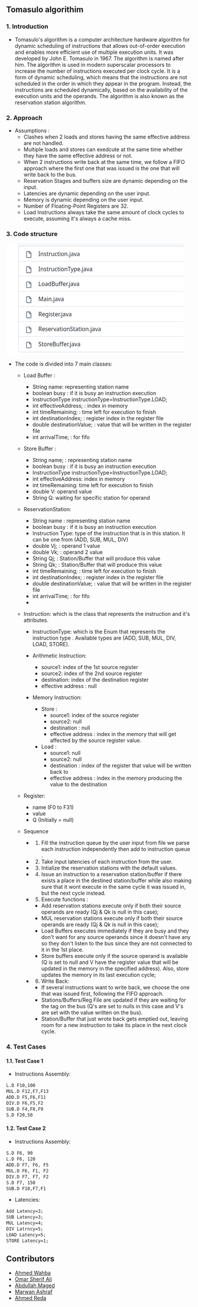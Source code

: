 ## Tomasulo algorithim 

### 1. Introduction
- Tomasulo's algorithm is a computer architecture hardware algorithm for dynamic scheduling of instructions that allows out-of-order execution and enables more efficient use of multiple execution units. It was developed by John E. Tomasulo in 1967. The algorithm is named after him. The algorithm is used in modern superscalar processors to increase the number of instructions executed per clock cycle. It is a form of dynamic scheduling, which means that the instructions are not scheduled in the order in which they appear in the program. Instead, the instructions are scheduled dynamically, based on the availability of the execution units and the operands. The algorithm is also known as the reservation station algorithm.

### 2. Approach
- Assumptions :
  - Clashes when 2 loads and stores having the same effective address are not handled.
  - Multiple loads and stores can exedcute at the same time whether they have the same effective address or not.
  - When 2 instructions write back at the same time, we follow a FIFO approach where the first one that was issued is the one that will write back to the bus.
  - Reservation Stages and buffers size are dynamic depending on the input.
  - Latencies are dynamic depending on the user input.
  - Memory is dynamic depending on the user input.
  - Number of Floating-Point Registers are 32.
  - Load Instructions always take the same amount of clock cycles to execute, assuming it's always a cache miss.

### 3. Code structure

<img src='./screenshots/CodeStructure.png'/>


- The code is divided into 7 main classes:
  - Load Buffer :
  
  	- String name:  representing station name
  	- boolean busy : if it is busy an instruction execution
  	- InstructionType instructionType=InstructionType.LOAD;
  	- int effectiveAddress; : index in memory
  	- int timeRemaining; : time left for execution to finish
    - int destinationIndex; : register index in the register file
    - double destinationValue; : value that will be written in the register file
    - int arrivalTime; : for fifo 

  - Store Buffer :
  	- String name; :  representing station name
  	- boolean busy : if it is busy an instruction execution
  	- InstructionType instructionType=InstructionType.LOAD;
  	- int effectiveAddress: index in memory
  	- int timeRemaining: time left for execution to finish
  	- double V: operand value
    - String Q:  waiting for specific station for operand
   
  
  - ReservationStation:
    - String name : representing station name
  	- boolean busy : if it is busy an instruction execution
  	- Instruction Type: type of the instruction that is in this station. It can be one from (ADD, SUB, MUL, DIV)
  	- double Vj; : operand 1 value
  	- double Vk; : operand 2 value
  	- String Qj; : Station/Buffer that will produce this value
  	- String Qk; : Station/Buffer that will produce this value
  	- int timeRemaining; : time left for execution to finish
    - int destinationIndex; : register index in the register file
    - double destinationValue; : value that will be written in the register file
    - int arrivalTime; : for fifo 
    -   
  - Instruction: which is the class that represents the instruction and it's attributes.
    - InstructionType: which is the Enum that represents the instruction type . Available types are (ADD, SUB, MUL, DIV, LOAD, STORE).
    -  Arithmetic Instruction:
       -  source1: index of the 1st source register
       -  source2: index of the 2nd source register
       -  destination: index of the destination register
       -  effective address : null



    -  Memory Instruction:
       - Store :
         - source1: index of the source register
         -  source2: null
         -  destination : null
         -  effective address : index in the memory that will get affected by the source register value.
       - Load :  
            - source1: null
            -  source2: null
            -  destination : index of the register that value will be written back to
            -  effective address : index in the memory producing the value to the destination

  - Register: 
    - name (F0 to F31)
	- value 
	- Q (Initially = null)
  
  - Sequence
      - 1. Fill the instruction queue by the user input from file we parse each instruction independently then add to instruction queue .
      - 2.  Take input latencies of each instruction from the user.      
      -  3.  Intialize the reservation stations with the default values.
      -  4. Issue an instruction to a reservation station/buffer if there exists a place in the destined station/buffer while also making sure that it wont execute in the same cycle it was issued in, but the next cycle instead.
      - 5. Execute functions :
        - Add reservation stations execute only if both their source operands are ready (Qj & Qk is null in this case);
  		- MUL reservation stations execute only if both their source operands are ready (Qj & Qk is null in this case);
  		- Load Buffers executes immediately if they are busy and they don't want for any source operands since it doesn't have any so they don't listen to the bus since they are not connected to it in the 1st place.
  		- Store buffers execute only if the source operand is available (Q is set to null and V have the register value that will be updated in the memory in the specified address). Also, store updates the memory in its last execution cycle;
      - 6. Write Back:
        - If several instructions want to write back, we choose the one that was issued first, following the FIFO approach.
        -  Stations/Buffers/Reg File are updated if they are waiting for the tag on the bus (Q's are set to nulls in this case and V's are set with the value written on the bus).
        -  Station/Buffer that just wrote back gets emptied out, leaving room for a new instruction to take its place in the next clock cycle.


### 4. Test Cases

#### 1.1. Test Case 1
- Instructions Assembly:

```
L.D F10,100
MUL.D F12,F7,F13
ADD.D F5,F6,F11
DIV.D F6,F5,F2
SUB.D F4,F8,F9
S.D F20,50
```




#### 1.2. Test Case 2

- Instructions Assembly:

```
S.D F6, 90
L.D F6, 120
ADD.D F7, F6, F5
MUL.D F6, F1, F2
DIV.D F7, F7, F2
S.D F7, 150
SUB.D F10,F7,F1
```

- Latencies:
```
Add Latency=3;
SUB Latency=3;
MUL Latency=4;
DIV Latrncy=5;
LOAD Latency=5;
STORE Latency=1;
```




## Contributors
- [Ahmed Wahba](https://github.com/AWahba1)
- [Omar Sherif Ali](https://www.github.com/omar-sherif9992)
- [Abdullah Maged](https://github.com/abdullahmaged377)
- [Marwan Ashraf](https://github.com/Marwan-Ashraf017)
- [Ahmed Reda](https://github.com/Ahmed-Reda-ELdemery)
